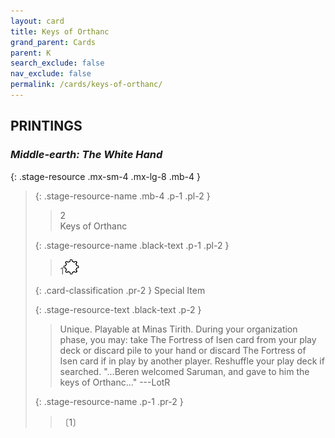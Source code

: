 ```yaml
---
layout: card
title: Keys of Orthanc
grand_parent: Cards
parent: K
search_exclude: false
nav_exclude: false
permalink: /cards/keys-of-orthanc/
---
```


## PRINTINGS


### _Middle-earth: The White Hand_

{: .stage-resource .mx-sm-4 .mx-lg-8 .mb-4 }
> {: .stage-resource-name .mb-4 .p-1 .pl-2 }
> > <div class="card-mp">2</div>
> > <div class="card-name">Keys of Orthanc</div>
>
> {: .stage-resource-name .black-text .p-1 .pl-2 }
> > 1![](/assets/images/stage-point.svg)
>
> {: .card-classification .pr-2 }
> Special Item
>
> {: .stage-resource-text .black-text .p-2 }
> > Unique. Playable at Minas Tirith. During your organization phase, you may: take The Fortress of Isen card from your play deck or discard pile to your hand or discard The Fortress of Isen card if in play by another player. Reshuffle your play deck if searched.  "...Beren welcomed Saruman, and gave to him the keys of Orthanc..." ---LotR 
> 
> {: .stage-resource-name .p-1 .pr-2 }
> > <div class="card-shield"></div>
> > <div class="card-corruption">〔1〕</div>
